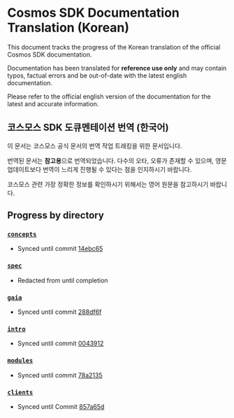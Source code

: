 # Cosmos SDK Documentation Translation (Korean)

This document tracks the progress of the Korean translation of the official Cosmos SDK documentation.

Documentation has been translated for **reference use only** and may contain typos, factual errors and be out-of-date with the latest english documentation.

Please refer to the official english version of the documentation for the latest and accurate information.

## 코스모스 SDK 도큐멘테이션 번역 (한국어)

이 문서는 코스모스 공식 문서의 번역 작업 트래킹을 위한 문서입니다.

번역된 문서는 **참고용**으로 번역되었습니다. 다수의 오타, 오류가 존재할 수 있으며, 영문 업데이트보다 번역이 느리게 진행될 수 있다는 점을 인지하시기 바랍니다.

코스모스 관련 가장 정확한 정보를 확인하시기 위해서는 영어 원문을 참고하시기 바랍니다.

## Progress by directory

### [`concepts`](../concepts/)

- Synced until commit [14ebc65](https://github.com/okex/exchain/ibc-3rd/cosmos-v443/commit/14ebc65daffd63e1adf17995c103aac9380207ef#diff-f874f370376bf359320af0543de53fcf)

### [`spec`](../spec/)

- Redacted from until completion

### [`gaia`](../gaia/)

- Synced until commit [288df6f](https://github.com/okex/exchain/ibc-3rd/cosmos-v443/commit/288df6fe69dcef8fa95aca022039f92ba1e98c11#diff-3302fe357e01f0996ddb0f10adec85f0)

### [`intro`](../intro/)

- Synced until commit [0043912](https://github.com/okex/exchain/ibc-3rd/cosmos-v443/commit/0043912548808b4cfd6ab84ec49ba73bd5f65b5b#diff-e518eaec0d99787e6f75682d54751821)

### [`modules`](../modules/)

- Synced until commit [78a2135](https://github.com/okex/exchain/ibc-3rd/cosmos-v443/commit/78a21353da978d6c2a9b711f29b3874ff9ca14ae#diff-449cc65858e8929d15f4a170950e7758)

### [`clients`](../clients/)

- Synced until Commit [857a65d](https://github.com/okex/exchain/ibc-3rd/cosmos-v443/commit/857a65dc610cd736a47980b5d4778e5123206a3d#diff-93dd988c16d20a1bce170b86ad89425a)
